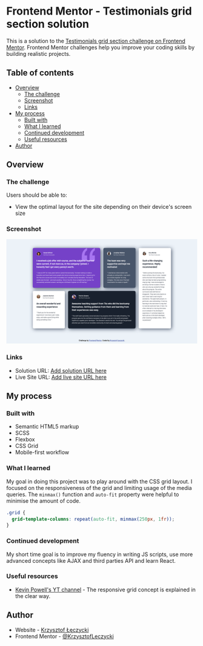 # Frontend Mentor - Testimonials grid section solution

This is a solution to the [Testimonials grid section challenge on Frontend Mentor](https://www.frontendmentor.io/challenges/testimonials-grid-section-Nnw6J7Un7). Frontend Mentor challenges help you improve your coding skills by building realistic projects. 

## Table of contents

- [Overview](#overview)
  - [The challenge](#the-challenge)
  - [Screenshot](#screenshot)
  - [Links](#links)
- [My process](#my-process)
  - [Built with](#built-with)
  - [What I learned](#what-i-learned)
  - [Continued development](#continued-development)
  - [Useful resources](#useful-resources)
- [Author](#author)

## Overview

### The challenge

Users should be able to:

- View the optimal layout for the site depending on their device's screen size

### Screenshot

![](./screenshot.jpg)

### Links

- Solution URL: [Add solution URL here](https://your-solution-url.com)
- Live Site URL: [Add live site URL here](https://your-live-site-url.com)

## My process

### Built with

- Semantic HTML5 markup
- SCSS
- Flexbox
- CSS Grid
- Mobile-first workflow

### What I learned

My goal in doing this project was to play around with the CSS grid layout.
I focused on the responsiveness of the grid and limiting usage of the media queries. The `minmax()` function and `auto-fit` property were helpful to minimise the amount of code.

```css
.grid {
  grid-template-columns: repeat(auto-fit, minmax(250px, 1fr));
}
```

### Continued development

My short time goal is to improve my fluency in writing JS scripts, use more advanced concepts like AJAX and third parties API and learn React. 

### Useful resources

- [Kevin Powell's YT channel](https://www.youtube.com/watch?v=sKFW3wek21Q) - The responsive grid concept is explained in the clear way.
## Author

- Website - [Krzysztof Łęczycki](https://krzysztofleczycki.github.io/portfolio/)
- Frontend Mentor - [@KrzysztofLeczycki](https://www.frontendmentor.io/profile/KrzysztofLeczycki)